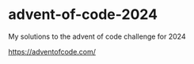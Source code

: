 # advent-of-code-2024

My solutions to the advent of code challenge for 2024

https://adventofcode.com/

